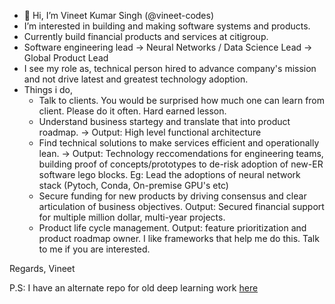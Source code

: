 - 👋 Hi, I’m Vineet Kumar Singh (@vineet-codes)
- I’m interested in building and making software systems and products.
- Currently build financial products and services at citigroup. 
- Software engineering lead -> Neural Networks / Data Science Lead -> Global Product Lead 
- I see my role as, technical person hired to advance company's mission and not drive latest and greatest technology adoption.
- Things i do,
  - Talk to clients. You would be surprised how much one can learn from client. Please do it often. Hard earned lesson.
  - Understand business startegy and translate that into product roadmap. -> Output: High level functional architecture
  - Find technical solutions to make services efficient and operationally lean. -> Output: Technology reccomendations for engineering teams, building proof of concepts/prototypes to de-risk adoption of new-ER software lego blocks. Eg: Lead the adoptions of neural network stack (Pytoch, Conda, On-premise GPU's etc)
  - Secure funding for new products by driving consensus and clear articulation of business objectives. Output: Secured financial support for multiple million dollar, multi-year projects.
  - Product life cycle management. Output: feature prioritization and product roadmap owner. I like frameworks that help me do this. Talk to me if you are interested.


Regards, Vineet 

P.S: I have an alternate repo for old deep learning work [here](https://github.com/letsdodatascience)
